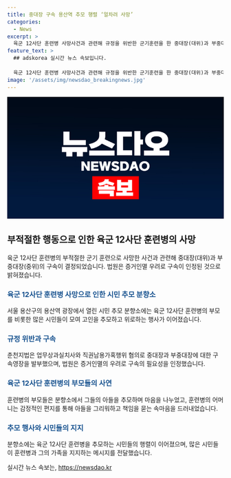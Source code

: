 ```yaml
---
title: 중대장 구속 용산역 추모 행렬 ‘얼차려 사망’
categories:
  - News
excerpt: >
  육군 12사단 훈련병 사망사건과 관련해 규정을 위반한 군기훈련을 한 중대장(대위)과 부중대장(중위)이 구속됐다. 사건 발생 후 시민 추모 분향소에서 고인의 넋을 기리는 추모객들이 발길을 이어갔다. 숨진 훈련병의 부모 등은 훈련병을 추모하며 슬픔을 터뜨렸고, 군인 자식을 둔 가족들도 많은 지지를 보였다. 숨진 훈련병의 모친은 딸과 함께 분향소를 찾아 "이렇게라도 잊지 않고 기억하려고 왔다"고 말했다. 뿐만 아니라, 인제군 사단 신교대에서 훈련병 6명을 상대로 한 군기 훈련을 실시한 혐의도 받고 있으며, 사건에 관련한 수사가 진행 중이다.
feature_text: >
  ## adskorea 실시간 뉴스 속보입니다.

  육군 12사단 훈련병 사망사건과 관련해 규정을 위반한 군기훈련을 한 중대장(대위)과 부중대장(중위)이 구속됐다. 사건 발생 후 시민 추모 분향소에서 고인의 넋을 기리는 추모객들이 발길을 이어갔다. 숨진 훈련병의 부모 등은 훈련병을 추모하며 슬픔을 터뜨렸고, 군인 자식을 둔 가족들도 많은 지지를 보였다. 숨진 훈련병의 모친은 딸과 함께 분향소를 찾아 "이렇게라도 잊지 않고 기억하려고 왔다"고 말했다. 뿐만 아니라, 인제군 사단 신교대에서 훈련병 6명을 상대로 한 군기 훈련을 실시한 혐의도 받고 있으며, 사건에 관련한 수사가 진행 중이다.
image: '/assets/img/newsdao_breakingnews.jpg'
---
```


<p><img src="/assets/img/newsdao_breakingnews.jpg" alt="adskorea 속보" /></p>

<h2 data-ke-size="size26">부적절한 행동으로 인한 육군 12사단 훈련병의 사망</h2>

<p data-ke-size="size16">육군 12사단 훈련병의 부적절한 군기 훈련으로 사망한 사건과 관련해 중대장(대위)과 부중대장(중위)의 구속이 결정되었습니다. 법원은 증거인멸 우려로 구속이 인정된 것으로 밝혀졌습니다.</p>

<h3><b><span style="color: #1a5490;">육군 12사단 훈련병 사망으로 인한 시민 추모 분향소</span></b></h3>

<p data-ke-size="size16">서울 용산구의 용산역 광장에서 열린 시민 추모 분향소에는 육군 12사단 훈련병의 부모를 비롯한 많은 시민들이 모여 고인을 추모하고 위로하는 행사가 이어졌습니다.</p>

<h3><b><span style="color: #1a5490;">규정 위반과 구속</span></b></h3>

<p data-ke-size="size16">춘천지법은 업무상과실치사와 직권남용가혹행위 혐의로 중대장과 부중대장에 대한 구속영장을 발부했으며, 법원은 증거인멸의 우려로 구속의 필요성을 인정했습니다.</p>

<h3><b><span style="color: #1a5490;">육군 12사단 훈련병의 부모들의 사연</span></b></h3>

<p data-ke-size="size16">훈련병의 부모들은 분향소에서 그들의 아들을 추모하며 마음을 나누었고, 훈련병의 어머니는 감정적인 편지를 통해 아들을 그리워하고 책임을 묻는 속마음을 드러내었습니다.</p>

<h3><b><span style="color: #1a5490;">추모 행사와 시민들의 지지</span></b></h3>

<p data-ke-size="size16">분향소에는 육군 12사단 훈련병을 추모하는 시민들의 행렬이 이어졌으며, 많은 시민들이 훈련병과 그의 가족을 지지하는 메시지를 전달했습니다.</p>
실시간 뉴스 속보는, <a href="https://newsdao.kr" rel="dofollow">https://newsdao.kr</a>


